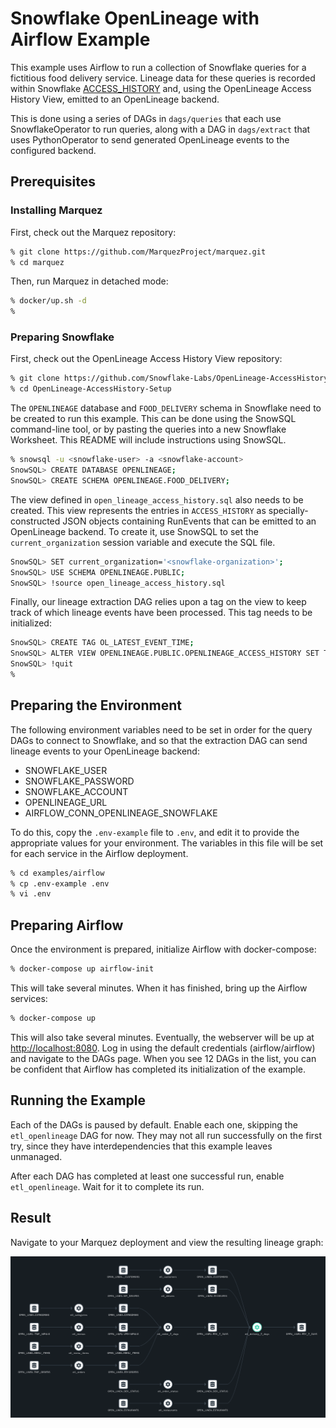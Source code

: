 # Snowflake OpenLineage with Airflow Example

This example uses Airflow to run a collection of Snowflake queries for a fictitious food delivery service. Lineage data for these queries is recorded within Snowflake [ACCESS_HISTORY](https://docs.snowflake.com/en/sql-reference/account-usage/access_history.html) and, using the OpenLineage Access History View, emitted to an OpenLineage backend.

This is done using a series of DAGs in `dags/queries` that each use SnowflakeOperator to run queries, along with a DAG in `dags/extract` that uses PythonOperator to send generated OpenLineage events to the configured backend.

## Prerequisites

### Installing Marquez

First, check out the Marquez repository:
```bash
% git clone https://github.com/MarquezProject/marquez.git
% cd marquez
```

Then, run Marquez in detached mode:
```bash
% docker/up.sh -d
%
```

### Preparing Snowflake

First, check out the OpenLineage Access History View repository:
```bash
% git clone https://github.com/Snowflake-Labs/OpenLineage-AccessHistory-Setup.git
% cd OpenLineage-AccessHistory-Setup
```

The `OPENLINEAGE` database and `FOOD_DELIVERY` schema in Snowflake need to be created to run this example. This can be done using the SnowSQL command-line tool, or by pasting the queries into a new Snowflake Worksheet. This README will include instructions using SnowSQL.

```bash
% snowsql -u <snowflake-user> -a <snowflake-account>
SnowSQL> CREATE DATABASE OPENLINEAGE;
SnowSQL> CREATE SCHEMA OPENLINEAGE.FOOD_DELIVERY;
```

The view defined in `open_lineage_access_history.sql` also needs to be created. This view represents the entries in `ACCESS_HISTORY` as specially-constructed JSON objects containing RunEvents that can be emitted to an OpenLineage backend. To create it, use SnowSQL to set the `current_organization` session variable and execute the SQL file.

```bash
SnowSQL> SET current_organization='<snowflake-organization>';
SnowSQL> USE SCHEMA OPENLINEAGE.PUBLIC;
SnowSQL> !source open_lineage_access_history.sql
```

Finally, our lineage extraction DAG relies upon a tag on the view to keep track of which lineage events have been processed. This tag needs to be initialized:

```bash
SnowSQL> CREATE TAG OL_LATEST_EVENT_TIME;
SnowSQL> ALTER VIEW OPENLINEAGE.PUBLIC.OPENLINEAGE_ACCESS_HISTORY SET TAG OL_LATEST_EVENT_TIME = '1970-01-01T00:00:00.000';
SnowSQL> !quit
%
```

## Preparing the Environment
The following environment variables need to be set in order for the query DAGs to connect to Snowflake, and so that the extraction DAG can send lineage events to your OpenLineage backend:
* SNOWFLAKE_USER
* SNOWFLAKE_PASSWORD
* SNOWFLAKE_ACCOUNT
* OPENLINEAGE_URL
* AIRFLOW_CONN_OPENLINEAGE_SNOWFLAKE

To do this, copy the `.env-example` file to `.env`, and edit it to provide the appropriate values for your environment. The variables in this file will be set for each service in the Airflow deployment.

```bash
% cd examples/airflow
% cp .env-example .env
% vi .env
```

## Preparing Airflow

Once the environment is prepared, initialize Airflow with docker-compose:
```bash
% docker-compose up airflow-init
```

This will take several minutes. When it has finished, bring up the Airflow services:
```bash
% docker-compose up
```

This will also take several minutes. Eventually, the webserver will be up at [http://localhost:8080](http://localhost:8080). Log in using the default credentials (airflow/airflow) and navigate to the DAGs page. When you see 12 DAGs in the list, you can be confident that Airflow has completed its initialization of the example.

## Running the Example

Each of the DAGs is paused by default. Enable each one, skipping the `etl_openlineage` DAG for now. They may not all run successfully on the first try, since they have interdependencies that this example leaves unmanaged.

After each DAG has completed at least one successful run, enable `etl_openlineage`. Wait for it to complete its run.

## Result

Navigate to your Marquez deployment and view the resulting lineage graph: 

![](./snowflake-openlineage-example.png)
